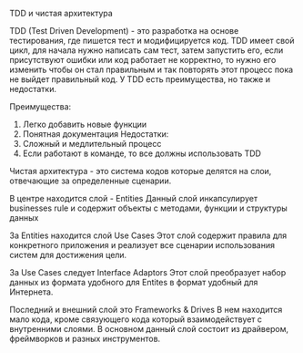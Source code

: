 TDD и чистая архитектура

TDD (Test Driven Development) - это разработка на основе тестирования, где пишется тест и модифицируется код. TDD имеет свой цикл, для начала нужно написать сам тест, затем запустить его, если присутствуют ошибки или код работает не корректно, то нужно его изменить чтобы он стал правильным и так повторять этот процесс пока не выйдет правильный код. У TDD есть преимущества, но также и недостатки.

Преимущества:
1) Легко добавить новые функции
2) Понятная документация
Недостатки:
1) Сложный и медлительный процесс
2) Если работают в команде, то все должны использовать TDD

Чистая архитектура - это система кодов которые делятся на слои, отвечающие за определенные сценарии.

В центре находится слой - Entities
Данный слой инкапсулирует businesses rule и содержит объекты с методами, функции и структуры данных

За Entities находится слой Use Cases
Этот слой содержит правила для конкретного приложения и реализует все сценарии использования систем для достижения цели.

За Use Cases следует Interface Adaptors
Этот слой преобразует набор данных из формата удобного для Entites в формат удобный для Интернета.

Последний и внешний слой это Frameworks & Drives
В нем находится мало кода, кроме связующего кода который взаимодействует с внутренними слоями. В основном данный слой состоит из драйвером, фреймворков и разных инструментов.
